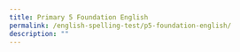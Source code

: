 ```yaml
---
title: Primary 5 Foundation English
permalink: /english-spelling-test/p5-foundation-english/
description: ""
---
```


